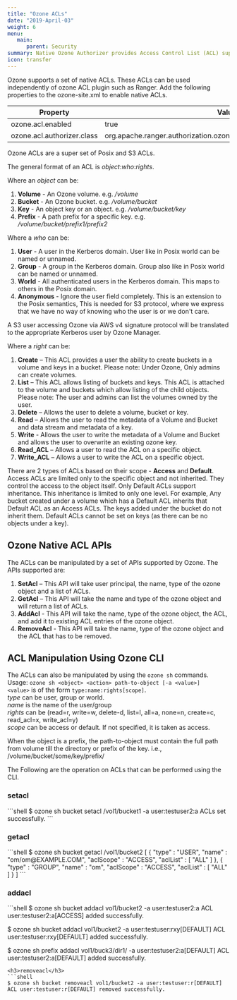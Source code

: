 ```yaml
---
title: "Ozone ACLs"
date: "2019-April-03"
weight: 6
menu:
   main:
      parent: Security
summary: Native Ozone Authorizer provides Access Control List (ACL) support for Ozone without Ranger integration.
icon: transfer
---
```

<!---
  Licensed to the Apache Software Foundation (ASF) under one or more
  contributor license agreements.  See the NOTICE file distributed with
  this work for additional information regarding copyright ownership.
  The ASF licenses this file to You under the Apache License, Version 2.0
  (the "License"); you may not use this file except in compliance with
  the License.  You may obtain a copy of the License at

      http://www.apache.org/licenses/LICENSE-2.0

  Unless required by applicable law or agreed to in writing, software
  distributed under the License is distributed on an "AS IS" BASIS,
  WITHOUT WARRANTIES OR CONDITIONS OF ANY KIND, either express or implied.
  See the License for the specific language governing permissions and
  limitations under the License.
-->

Ozone supports a set of native ACLs. These ACLs can be used independently 
of ozone ACL plugin such as Ranger.
Add the following properties to the ozone-site.xml to enable native ACLs.

Property|Value
--------|------------------------------------------------------------
ozone.acl.enabled         | true
ozone.acl.authorizer.class| org.apache.ranger.authorization.ozone.authorizer.OzoneNativeAuthorizer

Ozone ACLs are a super set of Posix and S3 ACLs.

The general format of an ACL is _object_:_who_:_rights_.

Where an _object_ can be:

1. **Volume** - An Ozone volume.  e.g. _/volume_
2. **Bucket** - An Ozone bucket. e.g. _/volume/bucket_
3. **Key** - An object key or an object. e.g. _/volume/bucket/key_
4. **Prefix** - A path prefix for a specific key. e.g. _/volume/bucket/prefix1/prefix2_

Where a _who_ can be:

1. **User** - A user in the Kerberos domain. User like in Posix world can be
named or unnamed.
2. **Group** - A group in the Kerberos domain. Group also like in Posix world
can
be named or unnamed.
3. **World** - All authenticated users in the Kerberos domain. This maps to
others in the Posix domain.
4. **Anonymous** - Ignore the user field completely. This is an extension to
the Posix semantics, This is needed for S3 protocol, where we express that
we have no way of knowing who the user is or we don't care.


<div class="alert alert-success" role="alert">
  A S3 user accessing Ozone via AWS v4 signature protocol will be translated
  to the appropriate Kerberos user by Ozone Manager.
</div>

Where a _right_ can be:

1. **Create** – This ACL provides a user the ability to create buckets in a
volume and keys in a bucket. Please note: Under Ozone, Only admins can create volumes.
2. **List** – This ACL allows listing of buckets and keys. This ACL is attached
 to the volume and buckets which allow listing of the child objects. Please note: The user and admins can list the volumes owned by the user.
3. **Delete** – Allows the user to delete a volume, bucket or key.
4. **Read** – Allows the user to read the metadata of a Volume and Bucket and
data stream and metadata of a key.
5. **Write** - Allows the user to write the metadata of a Volume and Bucket and
allows the user to overwrite an existing ozone key.
6. **Read_ACL** – Allows a user to read the ACL on a specific object.
7. **Write_ACL** – Allows a user to write the ACL on a specific object.

There are 2 types of ACLs based on their scope - **Access** and **Default**.
Access ACLs are limited only to the specific object and not inherited. They control the access to the object itself.
Only Default ACLs support inheritance. This inheritance is limited to only one level. For example,
Any bucket created under a volume which has a Default ACL inherits that Default ACL as an Access ACLs. 
The keys added under the bucket do not inherit them.
Default ACLs cannot be set on keys (as there can be no objects under a key).


## Ozone Native ACL APIs

The ACLs can be manipulated by a set of APIs supported by Ozone. The APIs
supported are:

1. **SetAcl** – This API will take user principal, the name, type
   of the ozone object and a list of ACLs.
2. **GetAcl** – This API will take the name and type of the ozone object
   and will return a list of ACLs.
3. **AddAcl** - This API will take the name, type of the ozone object, the
   ACL, and add it to existing ACL entries of the ozone object.
4. **RemoveAcl** - This API will take the name, type of the
   ozone object and the ACL that has to be removed.

## ACL Manipulation Using Ozone CLI

The ACLs can also be manipulated by using the `ozone sh` commands.<br>
Usage: `ozone sh <object> <action> path-to-object [-a <value>]` <br>
`<value>` is of the form `type:name:rights[scope]`.<br>
_type_ can be user, group or world.<br>
_name_ is the name of the user/group <br>
_rights_ can be (read=r, write=w, delete-d, list=l, all=a, none=n, create=c, read_acl=x, write_acl=y)<br>
_scope_ can be access or default. If not specified, it is taken as access.<br>

<div class="alert alert-warning" role="alert">
When the object is a prefix, the path-to-object must contain the full path from volume till the directory or prefix of the key.
i.e., /volume/bucket/some/key/prefix/
</div>

The Following are the operation on ACLs that can be performed using the CLI.

<h3>setacl</h3>
```shell
$ ozone sh bucket setacl /vol1/bucket1 -a user:testuser2:a
 ACLs set successfully.
```
<h3>getacl</h3>
```shell
$ ozone sh bucket getacl /vol1/bucket2 
[ {
  "type" : "USER",
  "name" : "om/om@EXAMPLE.COM",
  "aclScope" : "ACCESS",
  "aclList" : [ "ALL" ]
}, {
  "type" : "GROUP",
  "name" : "om",
  "aclScope" : "ACCESS",
  "aclList" : [ "ALL" ]
} ]
```
<h3>addacl</h3>
```shell
$ ozone sh bucket addacl vol1/bucket2 -a user:testuser2:a
ACL user:testuser2:a[ACCESS] added successfully.

$ ozone sh bucket addacl vol1/bucket2 -a user:testuser:rxy[DEFAULT]
ACL user:testuser:rxy[DEFAULT] added successfully.

$ ozone sh prefix addacl vol1/buck3/dir1/ -a user:testuser2:a[DEFAULT]
ACL user:testuser2:a[DEFAULT] added successfully.
```
<h3>removeacl</h3>
```shell
$ ozone sh bucket removeacl vol1/bucket2 -a user:testuser:r[DEFAULT]
ACL user:testuser:r[DEFAULT] removed successfully.
```

